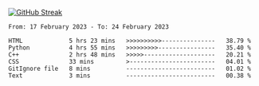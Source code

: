 [![GitHub Streak](https://streak-stats.demolab.com?user=renren-017&theme=sea&hide_border=true&background=DD272700)](https://git.io/streak-stats)

<!--START_SECTION:waka-->

```text
From: 17 February 2023 - To: 24 February 2023

HTML             5 hrs 23 mins   >>>>>>>>>>---------------   38.79 %
Python           4 hrs 55 mins   >>>>>>>>>----------------   35.40 %
C++              2 hrs 48 mins   >>>>>--------------------   20.21 %
CSS              33 mins         >------------------------   04.01 %
GitIgnore file   8 mins          -------------------------   01.02 %
Text             3 mins          -------------------------   00.38 %
```

<!--END_SECTION:waka-->

